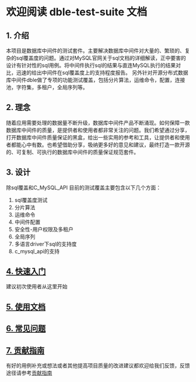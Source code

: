 # 欢迎阅读 dble-test-suite 文档

## 1. 介绍

本项目是数据库中间件的测试套件。主要解决数据库中间件对大量的、繁琐的、复杂的sql覆盖度的问题。通过对MySQL官网关于sql文档的详细解读，正中要害的设计有针对性的sql用例。将中间件执行sql的结果与直连MySQL执行的结果对比，迅速的给出中间件在sql覆盖度上的支持程度报告。
另外针对开源分布式数据库中间件dble做了专项的功能测试覆盖，包括分片算法，运维命令，配置，连接池，字符集，多租户，全局序列等。

## 2. 理念

随着应用需要处理的数据量不断升级，数据库中间件产品不断涌现。如何保障一款数据库中间件的质量，是提供者和使用者都非常关注的问题。我们希望通过分享，打开数据库中间件质量保证的黑盒，给出一些实用的参考和工具，让提供者和使用者都能心中有数。也希望借助分享，吸纳更多好的意见和建议，最终打造一款开源的、可复制、可执行的数据库中间件的质量保证规范套件。

## 3. 设计

除sql覆盖和C_MySQL_API
目前的测试覆盖主要包含以下几个方面：

1. sql覆盖度测试
2. 分片算法
3. 运维命令
4. 中间件配置
5. 安全性-用户权限及多租户
6. 全局序列
7. 多语言driver下sql的支持度
8. c_mysql_api的支持

## [4. 快速入门](./QUICKSTART.md)
  建议初次使用者从这里开始
  
## [5. 使用文档](./使用文档/使用文档.md)
## [6. 常见问题](./常见问题/常见问题.md)
## [7. 贡献指南](./CONTRIBUTING.md)
有好的用例补充或想法或者其他提高项目质量的改进建议都欢迎给我们反馈，反馈途径请参考[贡献指南](./CONTRIBUTING.md)

